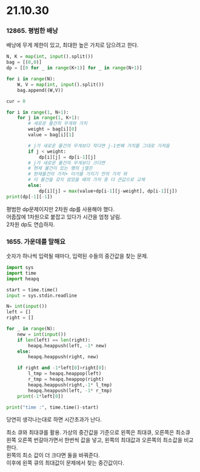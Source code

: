 # 21.10.30

### 12865. 평범한 배낭
배낭에 무게 제한이 있고, 최대한 높은 가치로 담으려고 한다.  

```py
N, K = map(int, input().split())
bag = [(0,0)]
dp = [[0 for _ in range(K+1)] for _ in range(N+1)] 

for i in range(N):
    W, V = map(int, input().split())
    bag.append((W,V))

cur = 0

for i in range(1, N+1):
    for j in range(1, K+1):
        # 새로운 물건의 무게와 가치
        weight = bag[i][0]
        value = bag[i][1]

        # j가 새로운 물건의 무게보다 작다면 j-1번째 가치를 그대로 가져옴
        if j < weight:
            dp[i][j] = dp[i-1][j]
        # j가 새로운 물건의 무게보다 크다면
        # 현재 물건이 있는 행의 j열은
        # 현재물건의 가치+ 이거를 가지기 전의 가치 와
        # 이 물건을 갖지 않았을 때의 가치 중 더 큰값으로 교체
        else:
            dp[i][j] = max(value+dp[i-1][j-weight], dp[i-1][j])
print(dp[-1][-1])
```  

평범한 dp문제이지만 2차원 dp를 사용해야 했다.  
어줍잖에 1차원으로 붙잡고 있다가 시간을 엄청 날림.  
2차원 dp도 연습하자.  

### 1655. 가운데를 말해요
숫자가 하나씩 입력될 때마다, 입력된 수들의 중간값을 찾는 문제.  
```py
import sys
import time
import heapq

start = time.time()
input = sys.stdin.readline

N= int(input())
left = []
right = []

for _ in range(N):
    new = int(input())
    if len(left) == len(right):
        heapq.heappush(left, -1* new)
    else:
        heapq.heappush(right, new)

    if right and -1*left[0]>right[0]:
        l_tmp = heapq.heappop(left)
        r_tmp = heapq.heappop(right)
        heapq.heappush(right,-1* l_tmp)
        heapq.heappush(left, -1* r_tmp)
    print(-1*left[0])

print("time :", time.time()-start)
```  
당연히 생각나는대로 하면 시간초과가 난다.  

최소 큐와 최대큐를 활용. 가상의 중간값을 기준으로 왼쪽은 최대큐, 오른쪽은 최소큐  
왼쪽 오른쪽 번갈아가면서 한번씩 값을 넣고, 왼쪽의 최대값과 오른쪽의 최소값을 비교한다.  
왼쪽의 최소 값이 더 크다면 둘을 바꿔준다.  
이후에 왼쪽 큐의 최대값이 문제에서 찾는 중간값이다.  